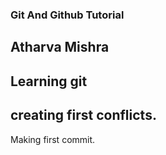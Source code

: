 ### Git And Github Tutorial
##  Atharva Mishra
##  Learning git

## creating first conflicts.
Making first commit.
